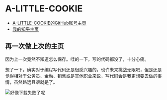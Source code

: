 <!DOCTYPE html>
<html lang="en">
<head>
	<meta charset="UTF-8">
	<title></title>
</head>
<body>
	<div><h1>A-LITTLE-COOKIE</h1>
	<ul>
	<li>
	<a href="https://github.com/A-LITTLE-COOKIE" title="A-LITTLE-COOKIE的GitHub账号主页">A-LITTLE-COOKIE的GitHub账号主页</a>
	</li>
	<li>
	<a href="https://www.zhihu.com/" title="我的知乎主页">我的知乎主页</a>
	</li>
	</ul></div>
	<div>
	<h2>再一次做上次的主页</h2>
	<p>因为上一次竟然不知道怎么保存。哇的一下，写的代码都没了，十分心痛。</p>
	<p>想了一下，确实对于编程写代码还是很感兴趣的，也许未来挑战无限吧，但是还是觉得相对于公务员、金融、销售或是其他职业来说，写代码会是我更想要去做的事情，虽然路远且艰就是了。</p>
	<img src="https://user.qzone.qq.com/1003284590/infocenter" alt="好像下载失败了呢" title="rabbit">
	</div>
</body>
</html>
